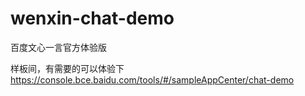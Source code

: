 # wenxin-chat-demo
百度文心一言官方体验版

样板间，有需要的可以体验下 https://console.bce.baidu.com/tools/#/sampleAppCenter/chat-demo
